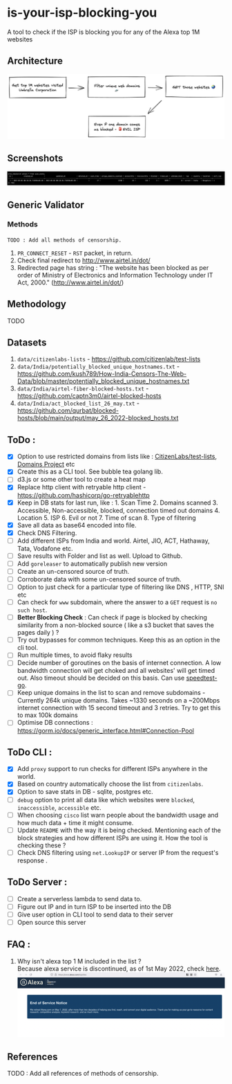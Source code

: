 # is-your-isp-blocking-you
A tool to check if the ISP is blocking you for any of the Alexa top 1M websites

## Architecture
![images/is-your-isp-blocking-you.png](./images/is-your-isp-blocking-you.png)

## Screenshots
![scan-stats-db](./images/scan-stats-db.png)

## Generic Validator
### Methods
`TODO : Add all methods of censorship.`
1. `PR_CONNECT_RESET` - `RST` packet, in return.
2. Check final redirect to http://www.airtel.in/dot/
3. Redirected page has string : "The website has been blocked as per order of Ministry of Electronics and Information Technology under IT Act, 2000." (http://www.airtel.in/dot/)

## Methodology
TODO

## Datasets
1. `data/citizenlabs-lists` - https://github.com/citizenlab/test-lists
2. `data/India/potentially_blocked_unique_hostnames.txt` - https://github.com/kush789/How-India-Censors-The-Web-Data/blob/master/potentially_blocked_unique_hostnames.txt
3. `data/India/airtel-fiber-blocked-hosts.txt` - https://github.com/captn3m0/airtel-blocked-hosts
4. `data/India/act_blocked_list_26_may.txt` - https://github.com/qurbat/blocked-hosts/blob/main/output/may_26_2022-blocked_hosts.txt

## ToDo :
- [x] Option to use restricted domains from lists like : [CitizenLabs/test-lists](https://github.com/citizenlab/test-lists), [Domains Project](https://github.com/tb0hdan/domains) etc
- [x] Create this as a CLI tool. See bubble tea golang lib.
- [ ] d3.js or some other tool to create a heat map
- [x] Replace http client with retryable http client - https://github.com/hashicorp/go-retryablehttp
- [x] Keep in DB stats for last run, like : 1. Scan Time 2. Domains scanned 3. Accessible, Non-accessible, blocked, connection timed out domains 4. Location 5. ISP 6. Evil or not 7. Time of scan 8. Type of filtering
- [x] Save all data as base64 encoded into file.
- [x] Check DNS Filtering.
- [ ] Add different ISPs from India and world. Airtel, JIO, ACT, Hathaway, Tata, Vodafone etc.
- [ ] Save results with Folder and list as well. Upload to Github.
- [ ] Add `goreleaser` to automatically publish new version
- [ ] Create an un-censored source of truth.
- [ ] Corroborate data with some un-censored source of truth.
- [ ] Option to just check for a particular type of filtering like DNS , HTTP, SNI etc
- [ ] Can check for `www` subdomain, where the answer to a `GET` request is `no such host`.
- [ ] **Better Blocking Check** : Can check if page is blocked by checking similarity from a non-blocked source ( like a s3 bucket that saves the pages daily ) ?
- [ ] Try out bypasses for common techniques. Keep this as an option in the cli tool.
- [ ] Run multiple times, to avoid flaky results
- [ ] Decide number of goroutines on the basis of internet connection. A low bandwidth connection will get choked and all websites' will get timed out. Also timeout should be decided on this basis. Can use [speedtest-go](https://github.com/showwin/speedtest-go).
- [ ] Keep unique domains in the list to scan and remove subdomains - Currently 264k unique domains. Takes ~1330 seconds on a ~200Mbps internet connection with 15 second timeout and 3 retries. Try to get this to max 100k domains
- [ ] Optimise DB connections : https://gorm.io/docs/generic_interface.html#Connection-Pool

## ToDo CLI :
- [x] Add `proxy` support to run checks for different ISPs anywhere in the world.
- [x] Based on country automatically choose the list from `citizenlabs`.
- [x] Option to save stats in DB - sqlite, postgres etc.
- [ ] `debug` option to print all data like which websites were `blocked`, `inaccessible`, `accessible` etc.
- [ ] When choosing `cisco` list warn people about the bandwidth usage and how much data + time it might consume.
- [ ] Update `README` with the way it is being checked. Mentioning each of the block strategies and how different ISPs are using it. How the tool is checking these ?
- [ ] Check DNS filtering using `net.LookupIP` or server IP from the request's response .

## ToDo Server :
- [ ] Create a serverless lambda to send data to.
- [ ] Figure out IP and in turn ISP to be inserted into the DB
- [ ] Give user option in CLI tool to send data to their server
- [ ] Open source this server

## FAQ :
1. Why isn't alexa top 1 M included in the list ?
<br/> Because alexa service is discontinued, as of 1st May 2022, check [here](https://www.alexa.com/topsites). ![](./images/alexa-top-1m-discontinued.png)

## References
TODO : Add all references of methods of censorship.
